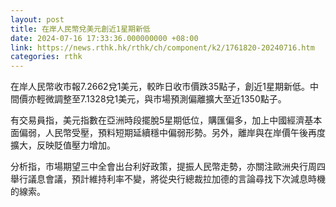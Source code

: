 ```yaml
---
layout: post
title: 在岸人民幣兌美元創近1星期新低
date: 2024-07-16 17:33:36.000000000 +08:00
link: https://news.rthk.hk/rthk/ch/component/k2/1761820-20240716.htm
categories: rthk
---
```


在岸人民幣收市報7.2662兌1美元，較昨日收市價跌35點子，創近1星期新低。中間價亦輕微調整至7.1328兌1美元，與市場預測偏離擴大至近1350點子。

有交易員指，美元指數在亞洲時段擺脫5星期低位，購匯偏多，加上中國經濟基本面偏弱，人民幣受壓，預料短期延續穩中偏弱形勢。另外，離岸與在岸價午後再度擴大，反映貶值壓力增加。

分析指，市場期望三中全會出台利好政策，提振人民幣走勢，亦關注歐洲央行周四舉行議息會議，預計維持利率不變，將從央行總裁拉加德的言論尋找下次減息時機的線索。
